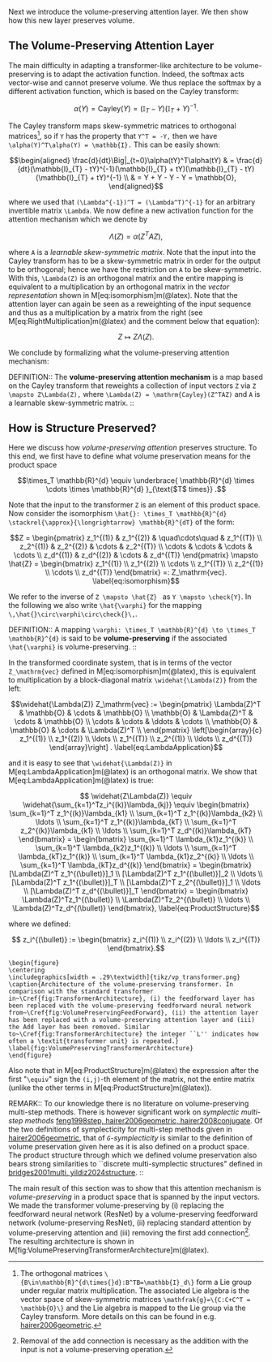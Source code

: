 Next we introduce the volume-preserving attention layer. We then show how this new layer preserves volume.

## The Volume-Preserving Attention Layer

The main difficulty in adapting a transformer-like architecture to be volume-preserving is to adapt the activation function. Indeed, the softmax acts vector-wise and cannot preserve volume. We thus replace the softmax by a different activation function, which is based on the Cayley transform:

```math
\alpha(Y) = \mathrm{Cayley}(Y) = (\mathbb{I}_{T} - Y)(\mathbb{I}_{T} + Y)^{-1}.
```

The Cayley transform maps skew-symmetric matrices to orthogonal matrices[^1], so if ``Y`` has the property that ``Y^T = -Y,`` then we have ``\alpha(Y)^T\alpha(Y) = \mathbb{I}.`` This can be easily shown:

[^1]: The orthogonal matrices ``\{B\in\mathbb{R}^{d\times{}d}:B^TB=\mathbb{I}_d\}`` form a Lie group under regular matrix multiplication. The associated Lie algebra is the vector space of skew-symmetric matrices ``\mathfrak{g}=\{C:C+C^T = \mathbb{O}\}`` and the Lie algebra is mapped to the Lie group via the Cayley transform. More details on this can be found in e.g. [hairer2006geometric](@cite).

```math
\begin{aligned}
\frac{d}{dt}\Big|_{t=0}\alpha(tY)^T\alpha(tY) & = \frac{d}{dt}(\mathbb{I}_{T} - tY)^{-1}(\mathbb{I}_{T} + tY)(\mathbb{I}_{T} - tY)(\mathbb{I}_{T} + tY)^{-1} \\
                                              & = Y + Y - Y - Y = \mathbb{O},
\end{aligned}
```

where we used that ``(\Lambda^{-1})^T = (\Lambda^T)^{-1}`` for an arbitrary invertible matrix ``\Lambda``. We now define a new activation function for the attention mechanism which we denote by 

```math
\Lambda(Z) = \alpha (Z^T A Z),
\label{eq:VolumePreservingActivation}
``` 

where ``A`` is a *learnable skew-symmetric matrix*. Note that the input into the Cayley transform has to be a skew-symmetric matrix in order for the output to be orthogonal; hence we have the restriction on ``A`` to be skew-symmetric. With this, ``\Lambda(Z)`` is an orthogonal matrix and the entire mapping is equivalent to a multiplication by an orthogonal matrix in the *vector representation* shown in M[eq:isomorphism]m(@latex). Note that the attention layer can again be seen as a reweighting of the input sequence and thus as a multiplication by a matrix from the right (see M[eq:RightMultiplication]m(@latex) and the comment below that equation):
```math
Z \mapsto Z\Lambda(Z).
\label{eq:LambdaRight}
```

We conclude by formalizing what the volume-preserving attention mechanism:

DEFINITION::
The **volume-preserving attention mechanism** is a map based on the Cayley transform that reweights a collection of input vectors ``Z`` via ``Z \mapsto Z\Lambda(Z),`` where ``\Lambda(Z) = \mathrm{Cayley}(Z^TAZ)`` and ``A`` is a learnable skew-symmetric matrix. 
::

## How is Structure Preserved? 

Here we discuss how *volume-preserving attention* preserves structure. To this end, we first have to define what volume preservation means for the product space
```math
\times_T \mathbb{R}^{d} \equiv \underbrace{ \mathbb{R}^{d} \times \cdots \times \mathbb{R}^{d} }_{\text{$T$ times}} .
```

Note that the input to the transformer ``Z`` is an element of this product space. Now consider the isomorphism ``\hat{}: \times_T \mathbb{R}^{d} \stackrel{\approx}{\longrightarrow} \mathbb{R}^{dT}`` of the form:
```math
Z = \begin{pmatrix}
            z_1^{(1)} &  z_1^{(2)} & \quad\cdots\quad & z_1^{(T)} \\
            z_2^{(1)} &  z_2^{(2)} & \cdots & z_2^{(T)} \\
            \cdots &  \cdots & \cdots & \cdots \\
            z_d^{(1)} & z_d^{(2)} & \cdots & z_d^{(T)}
    \end{pmatrix}
\mapsto \hat{Z} = 
\begin{bmatrix}
    z_1^{(1)} \\
    z_1^{(2)} \\
    \cdots \\
    z_1^{(T)} \\
    z_2^{(1)} \\
    \cdots \\
    z_d^{(T)}
\end{bmatrix} 
=: Z_\mathrm{vec}.
\label{eq:isomorphism}
```

We refer to the inverse of ``Z \mapsto \hat{Z} `` as ``Y \mapsto \check{Y}``. In the following we also write ``\hat{\varphi}`` for the mapping ``\,\hat{}\circ\varphi\circ\check{}\,``.

DEFINITION::
A mapping ``\varphi: \times_T \mathbb{R}^{d} \to \times_T \mathbb{R}^{d}`` is said to be **volume-preserving** if the associated ``\hat{\varphi}`` is volume-preserving.
::


In the transformed coordinate system, that is in terms of the vector ``Z_\mathrm{vec}`` defined in M[eq:isomorphism]m(@latex), this is equivalent to multiplication by a block-diagonal matrix ``\widehat{\Lambda(Z)}`` from the left:
```math
\widehat{\Lambda(Z)} Z_\mathrm{vec} :=
\begin{pmatrix}
\Lambda(Z)^T & \mathbb{O} & \cdots  & \mathbb{O} \\
\mathbb{O} & \Lambda(Z)^T & \cdots & \mathbb{O} \\
\cdots & \cdots & \ddots & \cdots \\ 
\mathbb{O} & \mathbb{O} & \cdots & \Lambda(Z)^T \\
\end{pmatrix}
\left[\begin{array}{c}  z_1^{(1)} \\ z_1^{(2)} \\ \ldots \\ z_1^{(T)} \\ z_2^{(1)} \\ \ldots \\ z_d^{(T)} \end{array}\right] .
\label{eq:LambdaApplication}
```

and it is easy to see that ``\widehat{\Lambda(Z)}`` in M[eq:LambdaApplication]m(@latex) is an orthogonal matrix. We show that M[eq:LambdaApplication]m(@latex) is true:

```math
    \widehat{Z\Lambda(Z)} \equiv \widehat{\sum_{k=1}^Tz_i^{(k)}\lambda_{kj}} \equiv \begin{bmatrix} \sum_{k=1}^T z_1^{(k)}\lambda_{k1} \\ \sum_{k=1}^T z_1^{(k)}\lambda_{k2} \\ \ldots \\ \sum_{k=1}^T z_1^{(k)}\lambda_{kT} \\ \sum_{k=1}^T z_2^{(k)}\lambda_{k1} \\ \ldots \\ \sum_{k=1}^T z_d^{(k)}\lambda_{kT} \end{bmatrix} = \begin{bmatrix} \sum_{k=1}^T \lambda_{k1}z_1^{(k)} \\ \sum_{k=1}^T \lambda_{k2}z_1^{(k)} \\ \ldots \\ \sum_{k=1}^T \lambda_{kT}z_1^{(k)} \\ \sum_{k=1}^T \lambda_{k1}z_2^{(k)} \\ \ldots \\ \sum_{k=1}^T \lambda_{kT}z_d^{(k)} \end{bmatrix} = \begin{bmatrix} [\Lambda(Z)^T z_1^{(\bullet)}]_1 \\ [\Lambda(Z)^T z_1^{(\bullet)}]_2 \\ \ldots \\ [\Lambda(Z)^T z_1^{(\bullet)}]_T \\ [\Lambda(Z)^T z_2^{(\bullet)}]_1 \\ \ldots \\ [\Lambda(Z)^T z_d^{(\bullet)}]_T \end{bmatrix} = \begin{bmatrix} \Lambda(Z)^Tz_1^{(\bullet)} \\ \Lambda(Z)^Tz_2^{(\bullet)} \\ \ldots \\ \Lambda(Z)^Tz_d^{(\bullet)} \end{bmatrix},
    \label{eq:ProductStructure}
```

where we defined:

```math
    z_i^{(\bullet)} := \begin{bmatrix} z_i^{(1)} \\ z_i^{(2)} \\ \ldots \\ z_i^{(T)} \end{bmatrix}.
```

```@raw latex
\begin{figure}
\centering
\includegraphics[width = .29\textwidth]{tikz/vp_transformer.png}
\caption{Architecture of the volume-preserving transformer. In comparison with the standard transformer in~\Cref{fig:TransformerArchitecture}, (i) the feedforward layer has been replaced with the volume-preserving feedforward neural network from~\Cref{fig:VolumePreservingFeedForward}, (ii) the attention layer has been replaced with a volume-preserving attention layer and (iii) the Add layer has been removed. Similar to~\Cref{fig:TransformerArchitecture} the integer ``L'' indicates how often a \textit{transformer unit} is repeated.}   
\label{fig:VolumePreservingTransformerArchitecture}
\end{figure}
```

Also note that in M[eq:ProductStructure]m(@latex) the expression after the first "``\equiv``" sign the ``(i,j)``-th element of the matrix, not the entire matrix (unlike the other terms in M[eq:ProductStructure]m(@latex)).


REMARK::
To our knowledge there is no literature on volume-preserving multi-step methods. There is however significant work on *symplectic multi-step methods* [feng1998step, hairer2006geometric, hairer2008conjugate](@cite). Of the two definitions of symplecticity for multi-step methods given in [hairer2006geometric](@cite), that of *``G``-symplecticity* is similar to the definition of volume preservation given here as it is also defined on a product space. The product structure through which we defined volume preservation also bears strong similarities to ``discrete multi-symplectic structures" defined in [bridges2001multi, yildiz2024structure](@cite).
::

The main result of this section was to show that this attention mechanism is *volume-preserving* in a product space that is spanned by the input vectors. We made the transformer volume-preserving  by (i) replacing the feedforward neural network (ResNet) by a volume-preserving feedforward network (volume-preserving ResNet), (ii) replacing standard attention by volume-preserving attention and (iii) removing the first add connection[^2]. The resulting architecture is shown in M[fig:VolumePreservingTransformerArchitecture]m(@latex).

[^2]: Removal of the add connection is necessary as the addition with the input is not a volume-preserving operation. 